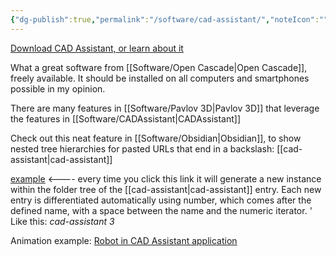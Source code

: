 ```yaml
---
{"dg-publish":true,"permalink":"/software/cad-assistant/","noteIcon":"","created":"2025-05-20T10:31:25.787-05:00"}
---
```


[Download CAD Assistant, or learn about it](https://www.opencascade.com/products/cad-assistant)

What a great software from [[Software/Open Cascade\|Open Cascade]], freely available. It should be installed on all computers and smartphones possible in my opinion. 

There are many features in [[Software/Pavlov 3D\|Pavlov 3D]] that leverage the features in [[Software/CADAssistant\|CADAssistant]]

Check out this neat feature in [[Software/Obsidian\|Obsidian]], to show nested tree hierarchies for pasted URLs that end in a backslash: [[cad-assistant\|cad-assistant]]

[example](https://www.opencascade.com\products\cad-assistant) <---- every time you click this link it will generate a new instance within the folder tree of the [[cad-assistant\|cad-assistant]] entry. 
Each new entry is differentiated automatically using number, which comes after the defined name, with a space between the name and the numeric iterator. '
Like this: *cad-assistant 3*

Animation example: [Robot in CAD Assistant application](https://www.youtube.com/watch?v=fv_OtzXiq7M&t=18s)
